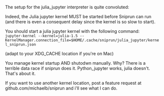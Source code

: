 The setup for the julia_jupyter interpreter is quite convoluted:

Indeed, the Julia jupyter kernel MUST be started before Sniprun can run (and there is even a consequent delay since the kernel is so slow to start).

You should start a julia jupyter kernel with the following command: 
` jupyter-kernel --kernel=julia-1.5 --KernelManager.connection_file=$HOME/.cache/sniprun/julia_jupyter/kernel_sniprun.json`

(adapt to your XDG_CACHE location if you're on Mac)

You manage kernel startup AND shutodwn manually. Why? There is a terrible data race if sniprun does it. Python_jupyter works, julia doesn't. That's about it.

If you want to use another kernel location, post a feature request at github.com/michaelb/sniprun and i'll see what I can do.
